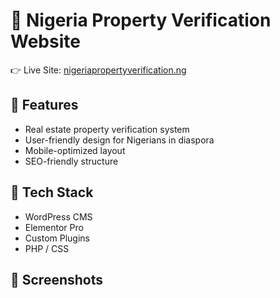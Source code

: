 # 🏡 Nigeria Property Verification Website  

👉 Live Site: [nigeriapropertyverification.ng](http://nigeriapropertyverification.ng)  

## 🔹 Features
- Real estate property verification system  
- User-friendly design for Nigerians in diaspora  
- Mobile-optimized layout  
- SEO-friendly structure  

## 🔹 Tech Stack
- WordPress CMS  
- Elementor Pro  
- Custom Plugins  
- PHP / CSS  

## 🔹 Screenshots
